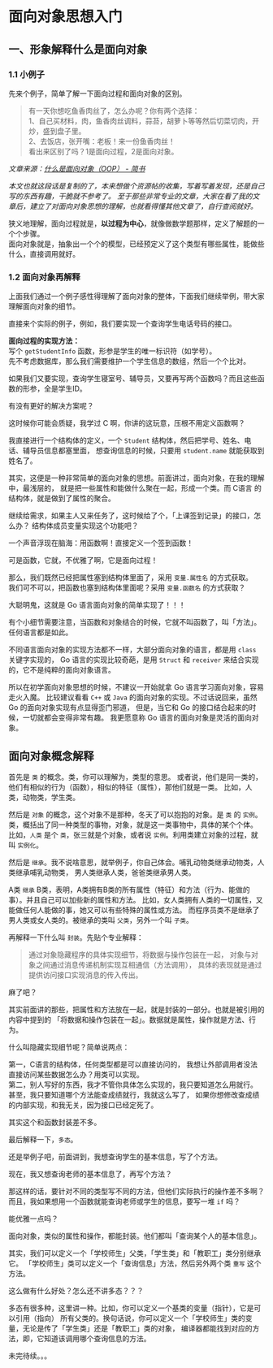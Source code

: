 # 面向对象思想入门
## 一、形象解释什么是面向对象
### 1.1 小例子
先来个例子，简单了解一下面向过程和面向对象的区别。

> 有一天你想吃鱼香肉丝了，怎么办呢？你有两个选择：  
1、自己买材料，肉，鱼香肉丝调料，蒜苔，胡萝卜等等然后切菜切肉，开炒，盛到盘子里。  
2、去饭店，张开嘴：老板！来一份鱼香肉丝！  
> 看出来区别了吗？1是面向过程，2是面向对象。

*文章来源：[什么是面向对象（OOP） - 简书](https://www.jianshu.com/p/7a5b0043b035)*

*本文也就这段话是复制的了，本来想做个资源帖的收集，写着写着发现，还是自己写的东西有趣，干脆就不参考了。
至于那些非常专业的文章，大家在看了我的文章后，建立了对面向对象思想的理解，也就看得懂其他文章了，自行查阅就好。*

狭义地理解，面向过程就是，**以过程为中心**，就像做数学题那样，定义了解题的一个个步骤。  
面向对象就是，抽象出一个个的模型，已经预定义了这个类型有哪些属性，能做些什么，直接调用就好。 
### 1.2 面向对象再解释

上面我们通过一个例子感性得理解了面向对象的整体，下面我们继续举例，带大家理解面向对象的细节。  

直接来个实际的例子，例如，我们要实现一个查询学生电话号码的接口。  

**面向过程的实现方法：**  
写个 `getStudentInfo` 函数，形参是学生的唯一标识符（如学号）。  
先不考虑数据库，那么我们需要维护一个学生信息的数组，然后一个个比对。  

如果我们又要实现，查询学生寝室号、辅导员，又要再写两个函数吗？而且这些函数的形参，全是学生ID。  

有没有更好的解决方案呢？

这时候你可能会质疑，我学过 C 啊，你讲的这玩意，压根不用定义函数啊？  

我直接进行一个结构体的定义，一个 `Student` 结构体，然后把学号、姓名、电话、辅导员信息都塞里面，
想查询信息的时候，只要用 `student.name` 就能获取到姓名了。  

其实，这便是一种非常简单的面向对象的思想。前面讲过，面向对象，在我的理解中，最浅层的，
就是把一些属性和能做什么聚在一起，形成一个类。而 C语言 的结构体，就是做到了属性的聚合。  

继续给需求，如果主人又来任务了，这时候给了个，「上课签到记录」的接口，怎么办？
结构体成员变量实现这个功能吧？

一个声音浮现在脑海：用函数啊！直接定义一个签到函数！

可是函数，它就，不优雅了啊，它是面向过程！

那么，我们既然已经把属性塞到结构体里面了，采用 `变量.属性名` 的方式获取。  
我们可不可以，把函数也塞到结构体里面呢？采用 `变量.函数名` 的方式获取？

大聪明鬼，这就是 Go 语言面向对象的简单实现了！！！

有个小细节需要注意，当函数和对象结合的时候，它就不叫函数了，叫「方法」。任何语言都是如此。  

不同语言面向对象的实现方法都不一样，大部分面向对象的语言，都是用 `class` 关键字实现的，
Go 语言的实现比较奇葩，是用 `Struct` 和 `receiver` 来结合实现的，它不是纯粹的面向对象语言。  

所以在初学面向对象思想的时候，不建议一开始就拿 Go 语言学习面向对象，容易走火入魔。
比较建议看看 `C++` 或 `Java` 的面向对象的实现。不过话说回来，虽然 Go 的面向对象实现有点显得歪门邪道，
但是，当它和 Go 的接口结合起来的时候，一切就都会变得非常有趣。
我更愿意称 Go 语言的面向对象是灵活的面向对象。

## 面向对象概念解释
首先是 `类` 的概念。类，你可以理解为，类型的意思。
或者说，他们是同一类的，他们有相似的行为（函数），相似的特征（属性），那他们就是一类。
比如，人类，动物类，学生类。  

然后是 `对象` 的概念，这个对象不是那种，冬天了可以抱抱的对象。是 `类` 的 `实例`。  
类，概括出了同一种类型的事物，对象，就是这一类事物中，具体的某个个体。  
比如，`人类` 是个 `类`，张三就是个对象，或者说 `实例`。利用类建立对象的过程，就叫 `实例化`。

然后是 `继承`。我不说啥意思，就举例子，你自己体会。哺乳动物类继承动物类，人类继承哺乳动物类，
男人类继承人类，爸爸类继承男人类。

A类 `继承` B类，表明，A类拥有B类的所有属性（特征）和方法（行为、能做的事）。并且自己可以加些新的属性和方法。
比如，女人类拥有人类的一切属性，又能做任何人能做的事，她又可以有些特殊的属性或方法。
而程序员类不是继承了男人类或女人类的。被继承的类叫 `父类`，另外一个叫 `子类`。

再解释一下什么叫 `封装`。先贴个专业解释：
> 通过对象隐藏程序的具体实现细节，将数据与操作包装在一起，
> 对象与对象之间通过消息传递机制实现互相通信（方法调用），
> 具体的表现就是通过提供访问接口实现消息的传入传出。

麻了吧？

其实前面讲的那些，把属性和方法放在一起，就是封装的一部分。也就是被引用的内容中提到的
「将数据和操作包装在一起」。数据就是属性，操作就是方法、行为。

什么叫隐藏实现细节呢？简单说两点：

第一，C语言的结构体，任何类型都是可以直接访问的，
我想让外部调用者没法直接访问某些数据怎么办？用类可以实现。  
第二，别人写好的东西，我才不管你具体怎么实现的，我只要知道怎么用就行。
甚至，我只要知道哪个方法能查成绩就行，我就这么写了，
如果你想修改查成绩的内部实现，和我无关，因为接口已经定死了。

其实这个和函数封装差不多。

最后解释一下，`多态`。

还是举例子吧，前面讲到，我想查询学生的基本信息，写了个方法。

现在，我又想查询老师的基本信息了，再写个方法？

那这样的话，要针对不同的类型写不同的方法，但他们实际执行的操作差不多啊？
而且，我如果想用一个函数就能查询老师或学生的信息，要写一堆 `if` 吗？

能优雅一点吗？

面向对象，类似的属性和操作，都能封装。他们都叫「查询某个人的基本信息」。

其实，我们可以定义一个「学校师生」父类，「学生类」和「教职工」类分别继承它。
「学校师生」类可以定义一个「查询信息」方法，然后另外两个类 `重写` 这个方法。

这么做有什么好处？怎么还不讲多态？？？

多态有很多种，这里讲一种。比如，你可以定义一个基类的变量（指针），它是可以引用（指向）
所有父类的。换句话说，你可以定义一个「学校师生」类的变量，无论是传了「学生类」还是「教职工」类的对象，
编译器都能找到对应的方法，即，它知道该调用哪个查询信息的方法。

未完待续。。。
